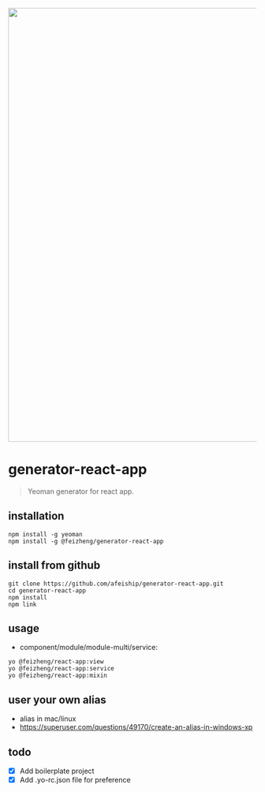 <p align="center">
  <a href="https://github.com/afeiship/generator-react-app">
    <img width="880" src="http://ww3.sinaimg.cn/large/006tNc79gy1g5m6d2dfwvj31rb0egwmb.jpg">
  </a>
</p>

# generator-react-app
> Yeoman generator for react app.

## installation
```shell
npm install -g yeoman
npm install -g @feizheng/generator-react-app
```

## install from github
```shell
git clone https://github.com/afeiship/generator-react-app.git
cd generator-react-app
npm install
npm link
```

## usage
+ component/module/module-multi/service:
```shell
yo @feizheng/react-app:view
yo @feizheng/react-app:service
yo @feizheng/react-app:mixin
```

## user your own alias
+ alias in mac/linux
+ https://superuser.com/questions/49170/create-an-alias-in-windows-xp

## todo
- [x] Add boilerplate project
- [x] Add .yo-rc.json file for preference
